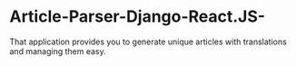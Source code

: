 # Article-Parser-Django-React.JS-
That application provides you to generate unique articles with translations and managing them easy.
